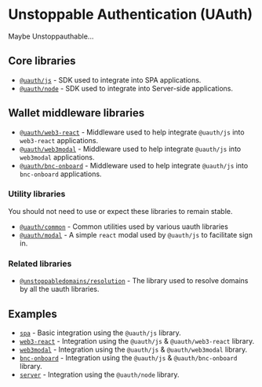 # Unstoppable Authentication (UAuth)

Maybe Unstoppauthable...

## Core libraries

- [`@uauth/js`](./packages/js) - SDK used to integrate into SPA applications.
- [`@uauth/node`](./packages/node) - SDK used to integrate into Server-side applications.

## Wallet middleware libraries

- [`@uauth/web3-react`](./packages/web3-react) - Middleware used to help integrate `@uauth/js` into `web3-react` applications.
- [`@uauth/web3modal`](./packages/web3modal) - Middleware used to help integrate `@uauth/js` into `web3modal` applications.
- [`@uauth/bnc-onboard`](./packages/bnc-onboard) - Middleware used to help integrate `@uauth/js` into `bnc-onboard` applications.

### Utility libraries

You should not need to use or expect these libraries to remain stable.

- [`@uauth/common`](./packages/common) - Common utilities used by various uauth libraries
- [`@uauth/modal`](./packages/modal) - A simple `react` modal used by `@uauth/js` to facilitate sign in.

### Related libraries

- [`@unstoppabledomains/resolution`](https://github.com/unstoppabledomains/resolution) - The library used to resolve domains by all the uauth libraries.

## Examples

- [`spa`](./examples/spa) - Basic integration using the `@uauth/js` library.
- [`web3-react`](./examples/web3-react) - Integration using the `@uauth/js` & `@uauth/web3-react` library.
- [`web3modal`](./examples/web3modal) - Integration using the `@uauth/js` & `@uauth/web3modal` library.
- [`bnc-onboard`](./examples/bnc-onboard) - Integration using the `@uauth/js` & `@uauth/bnc-onboard` library.
- [`server`](./examples/server) - Integration using the `@uauth/node` library.
